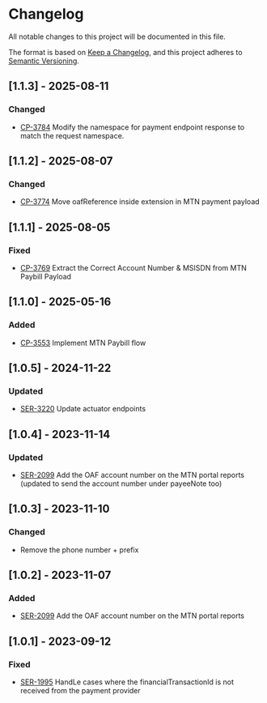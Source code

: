 # Changelog
All notable changes to this project will be documented in this file.

The format is based on [Keep a Changelog](https://keepachangelog.com/en/1.0.0/),
and this project adheres to [Semantic Versioning](https://semver.org/spec/v2.0.0.html).

## [1.1.3] - 2025-08-11
### Changed
- [CP-3784](https://oneacrefund.atlassian.net/browse/CP-3784) Modify the namespace for payment endpoint response to match the request namespace.

## [1.1.2] - 2025-08-07
### Changed
- [CP-3774](https://oneacrefund.atlassian.net/browse/CP-3774) Move oafReference inside extension in MTN payment payload

## [1.1.1] - 2025-08-05
### Fixed
- [CP-3769](https://oneacrefund.atlassian.net/browse/CP-3769) Extract the Correct Account Number & MSISDN from MTN Paybill Payload

## [1.1.0] - 2025-05-16
### Added
- [CP-3553](https://oneacrefund.atlassian.net/browse/CP-3553) Implement MTN Paybill flow

## [1.0.5] - 2024-11-22
### Updated
- [SER-3220](https://oneacrefund.atlassian.net/browse/SER-3220) Update actuator endpoints

## [1.0.4] - 2023-11-14
### Updated
- [SER-2099](https://oneacrefund.atlassian.net/browse/SER-2099) Add the OAF account number on the MTN portal reports (updated to send the account number under payeeNote too)

## [1.0.3] - 2023-11-10
### Changed
-  Remove the phone number + prefix


## [1.0.2] - 2023-11-07
### Added
- [SER-2099](https://oneacrefund.atlassian.net/browse/SER-2099) Add the OAF account number on the MTN portal reports

## [1.0.1] - 2023-09-12
### Fixed
- [SER-1995](https://oneacrefund.atlassian.net/browse/SER-1995) HandLe cases where the financialTransactionId is not received from the payment provider
